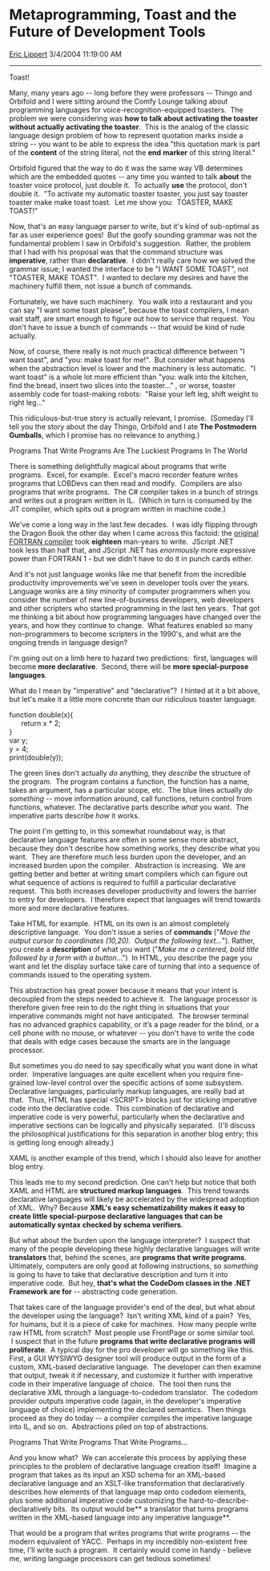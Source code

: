 # Metaprogramming, Toast and the Future of Development Tools

[Eric Lippert](https://social.msdn.microsoft.com/profile/Eric%20Lippert) 3/4/2004 11:19:00 AM

-----

Toast\! 

Many, many years ago -- long before they were professors -- Thingo and Orbifold and I were sitting around the Comfy Lounge talking about programming languages for voice-recognition-equipped toasters.  The problem we were considering was **how to talk about activating the toaster without actually activating the toaster**.  This is the analog of the classic language design problem of how to represent quotation marks inside a string -- you want to be able to express the idea "this quotation mark is part of the **content** of the string literal, not the **end** **marker** of this string literal."  

Orbifold figured that the way to do it was the same way VB determines which are the embedded quotes -- any time you wanted to talk **about** the toaster voice protocol, just double it.  To actually **use** the protocol, don't double it.  "To activate my automatic toaster toaster, you just say toaster toaster make make toast toast.  Let me show you:  TOASTER, MAKE TOAST\!"  

Now, that's an easy language parser to write, but it's kind of sub-optimal as far as user experience goes\!  But the goofy sounding grammar was not the fundamental problem I saw in Orbifold's suggestion.  Rather, the problem that I had with his proposal was that the command structure was **imperative**, rather than **declarative**.  I didn't really care how we solved the grammar issue; I wanted the interface to be "I WANT SOME TOAST", not "TOASTER, MAKE TOAST".  I wanted to declare my desires and have the machinery fulfill them, not issue a bunch of commands.  

Fortunately, we have such machinery.  You walk into a restaurant and you can say "I want some toast please", because the toast compilers, I mean wait staff, are smart enough to figure out how to service that request.  You don't have to issue a bunch of commands -- that would be kind of rude actually. 

Now, of course, there really is not much practical difference between "I want toast", and "you: make toast for me\!".  But consider what happens when the abstraction level is lower and the machinery is less automatic.  "I want toast" is a whole lot more efficient than "you: walk into the kitchen, find the bread, insert two slices into the toaster…" , or worse, toaster assembly code for toast-making robots:  "Raise your left leg, shift weight to right leg…" 

This ridiculous-but-true story is actually relevant, I promise.  (Someday I'll tell you the story about the day Thingo, Orbifold and I ate **The Postmodern Gumballs**, which I promise has no relevance to anything.) 

Programs That Write Programs Are The Luckiest Programs In The World 

There is something delightfully magical about programs that write programs.  Excel, for example.  Excel's macro recorder feature writes programs that LOBDevs can then read and modify.  Compilers are also programs that write programs.  The C\# compiler takes in a bunch of strings and writes out a program written in IL.  (Which in turn is consumed by the JIT compiler, which spits out a program written in machine code.) 

We've come a long way in the last few decades.  I was idly flipping through the Dragon Book the other day when I came across this factoid: the [original FORTRAN compiler](http://www.paulgraham.com/history.html "http://www.paulgraham.com/history.html") took **eighteen** man-years to write.  JScript .NET took less than half that, and JScript .NET has *enormously* more expressive power than FORTRAN 1 - but we didn't have to do it in punch cards either. 

And it's not just language wonks like me that benefit from the incredible productivity improvements we've seen in developer tools over the years.  Language wonks are a tiny minority of computer programmers when you consider the number of new line-of-business developers, web developers and other scripters who started programming in the last ten years.  That got me thinking a bit about how programming languages have changed over the years, and how they continue to change.  What features enabled so many non-programmers to become scripters in the 1990's, and what are the ongoing trends in language design? 

I'm going out on a limb here to hazard two predictions:  first, languages will become **more declarative**.  Second, there will be **more special-purpose languages**. 

What do I mean by "imperative" and "declarative"?  I hinted at it a bit above, but let's make it a little more concrete than our ridiculous toaster language. 

function double(x){  
      return x \* 2;  
}  
var y;  
y = 4;  
print(double(y)); 

The green lines don't actually *do* anything, they *describe* the structure of the program.  The program contains a function, the function has a name, takes an argument, has a particular scope, etc.  The blue lines actually *do something* -- move information around, call functions, return control from functions, whatever. The declarative parts describe *what* you want.  The imperative parts describe *how* it works. 

The point I'm getting to, in this somewhat roundabout way, is that declarative language features are often in some sense more abstract, because they don't describe how something works, they describe what you want.  They are therefore much less burden upon the developer, and an increased burden upon the compiler.  Abstraction is increasing.  We are getting better and better at writing smart compilers which can figure out what sequence of actions is required to fulfill a particular declarative request.  This both increases developer productivity and lowers the barrier to entry for developers.  I therefore expect that languages will trend towards more and more declarative features.  

Take HTML for example.  HTML on its own is an almost completely descriptive language.  You don't issue a series of **commands** ("*Move the output cursor to coordinates (10,20).  Output the following text…*"). Rather, you create a **description** of what you want ("*Make me a centered, bold title followed by a form with a button.*..")  In HTML, you describe the page you want and let the display surface take care of turning that into a sequence of commands issued to the operating system.  

This abstraction has great power because it means that your intent is decoupled from the steps needed to achieve it.  The language processor is therefore given free rein to do the right thing in situations that your imperative commands might not have anticipated.  The browser terminal has no advanced graphics capability, or it’s a page reader for the blind, or a cell phone with no mouse, or whatever -- you don't have to write the code that deals with edge cases because the smarts are in the language processor. 

But sometimes you *do* need to say specifically what you want done in what order.  Imperative languages are quite excellent when you require fine-grained low-level control over the specific actions of some subsystem. Declarative languages, particularly markup languages, are really bad at that.  Thus, HTML has special \<SCRIPT\> blocks just for sticking imperative code into the declarative code.  This combination of declarative and imperative code is very powerful, particularly when the declarative and imperative sections can be logically and physically separated.  (I'll discuss the philosophical justifications for this separation in another blog entry; this is getting long enough already.)   

XAML is another example of this trend, which I should also leave for another blog entry.  

This leads me to my second prediction. One can't help but notice that both XAML and HTML are **structured markup languages**.  This trend towards declarative languages will likely be accelerated by the widespread adoption of XML.  Why? Because **XML's easy schematizability makes it easy to create little special-purpose declarative languages that can be automatically syntax checked by schema verifiers**.  

But what about the burden upon the language interpreter?  I suspect that many of the people developing these highly declarative languages will write **translators** that, behind the scenes, are **programs that write programs**.  Ultimately, computers are only good at following instructions, so *something* is going to have to take that declarative description and turn it into imperative code.  But hey, **that's what the CodeDom classes in the .NET Framework are for** -- abstracting code generation.  

That takes care of the language provider's end of the deal, but what about the developer using the language?  Isn't writing XML kind of a pain?  Yes, for humans, but it is a piece of cake for machines.  How many people write raw HTML from scratch?  Most people use FrontPage or some similar tool.   I suspect that in the future **programs that write declarative programs will proliferate**.  A typical day for the pro developer will go something like this.  First, a GUI WYSIWYG designer tool will produce output in the form of a custom, XML-based declarative language.  The developer can then examine that output, tweak it if necessary, and customize it further with imperative code in their imperative language of choice.  The tool then runs the declarative XML through a language-to-codedom translator.  The codedom provider outputs imperative code (again, in the developer's imperative language of choice) implementing the declared semantics.  Then things proceed as they do today -- a compiler compiles the imperative language into IL, and so on.  Abstractions piled on top of abstractions. 

Programs That Write Programs That Write Programs… 

And you know what?  We can accelerate this process by applying these principles to the problem of declarative language creation itself\!  Imagine a program that takes as its input an XSD schema for an XML-based declarative language and an XSLT-like transformation that declaratively describes how elements of that language map onto codedom elements, plus some additional imperative code customizing the hard-to-describe-declaratively bits.  Its output would be** a translator that turns programs written in the XML-based language into any imperative language**.  

That would be a program that writes programs that write programs -- the modern equivalent of YACC.  Perhaps in my incredibly non-existent free time, I'll write such a program.  It certainly would come in handy - believe me, writing language processors can get tedious sometimes\!

